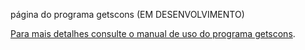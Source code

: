 página do programa getscons (EM DESENVOLVIMENTO)

[Para mais detalhes consulte o manual de uso do programa getscons](https://github.com/Dirack/Shellinclude/blob/master/manuais/getscons.1).